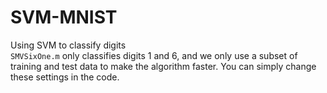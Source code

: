 # SVM-MNIST
Using SVM to classify digits <br>
`SMVSixOne.m` only classifies digits 1 and 6, and we only use a subset of training and test data to make the algorithm faster.
You can simply change these settings in the code.
<br>
<br>

